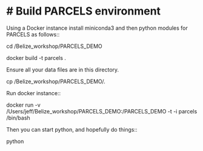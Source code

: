 # # Build PARCELS environment

Using a Docker instance install miniconda3 and then python modules for PARCELS
as follows::

  cd /Belize_workshop/PARCELS_DEMO

  docker build -t parcels .


Ensure all your data files are in this directory.

  cp <STUFF> /Belize_workshop/PARCELS_DEMO/.

Run docker instance::

  docker run -v /Users/jeff/Belize_workshop/PARCELS_DEMO:/PARCELS_DEMO -t -i parcels /bin/bash


Then you can start python, and hopefully do things::

  python <filename>
